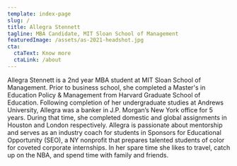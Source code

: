 ```yaml
---
template: index-page
slug: /
title: Allegra Stennett
tagline: MBA Candidate, MIT Sloan School of Management
featuredImage: /assets/as-2021-headshot.jpg
cta:
  ctaText: Know more
  ctaLink: /about
---
```

<!--StartFragment-->

Allegra Stennett is a 2nd year MBA student at MIT Sloan School of Management. Prior to business school, she completed a Master's in Education Policy & Management from Harvard Graduate School of Education. Following completion of her undergraduate studies at Andrews University, Allegra was a banker in J.P. Morgan’s New York office for 5 years. During that time, she completed domestic and global assignments in Houston and London respectively. Allegra is passionate about mentorship and serves as an industry coach for students in Sponsors for Educational Opportunity (SEO), a NY nonprofit that prepares talented students of color for coveted corporate internships. In her spare time she likes to travel, catch up on the NBA, and spend time with family and friends.



<!--EndFragment-->